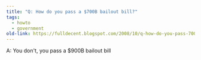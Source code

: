 ```yaml
---
title: "Q: How do you pass a $700B bailout bill?"
tags: 
  - howto
  - government
old-link: https://fulldecent.blogspot.com/2008/10/q-how-do-you-pass-700b-bailout-bill.html
---
```


A: You don't, you pass a $900B bailout bill